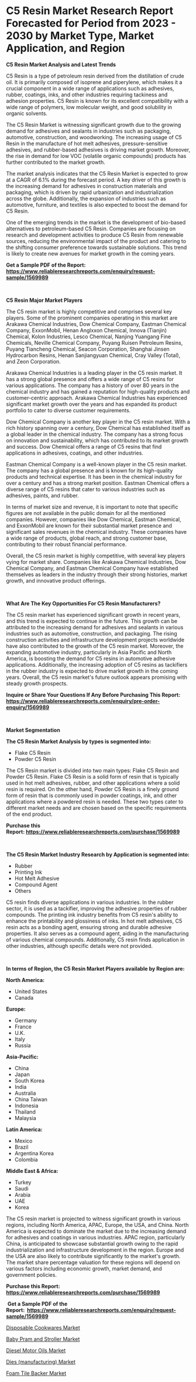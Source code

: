 <p><h1>C5 Resin Market Research Report Forecasted for Period from 2023 -  2030 by Market Type, Market Application, and Region</h1></p><p><strong>C5 Resin Market Analysis and Latest Trends</strong></p>
<p><p>C5 Resin is a type of petroleum resin derived from the distillation of crude oil. It is primarily composed of isoprene and piperylene, which makes it a crucial component in a wide range of applications such as adhesives, rubber, coatings, inks, and other industries requiring tackiness and adhesion properties. C5 Resin is known for its excellent compatibility with a wide range of polymers, low molecular weight, and good solubility in organic solvents.</p><p>The C5 Resin Market is witnessing significant growth due to the growing demand for adhesives and sealants in industries such as packaging, automotive, construction, and woodworking. The increasing usage of C5 Resin in the manufacture of hot melt adhesives, pressure-sensitive adhesives, and rubber-based adhesives is driving market growth. Moreover, the rise in demand for low VOC (volatile organic compounds) products has further contributed to the market growth.</p><p>The market analysis indicates that the C5 Resin Market is expected to grow at a CAGR of 6.1% during the forecast period. A key driver of this growth is the increasing demand for adhesives in construction materials and packaging, which is driven by rapid urbanization and industrialization across the globe. Additionally, the expansion of industries such as automotive, furniture, and textiles is also expected to boost the demand for C5 Resin.</p><p>One of the emerging trends in the market is the development of bio-based alternatives to petroleum-based C5 Resin. Companies are focusing on research and development activities to produce C5 Resin from renewable sources, reducing the environmental impact of the product and catering to the shifting consumer preference towards sustainable solutions. This trend is likely to create new avenues for market growth in the coming years.</p></p>
<p><strong>Get a Sample PDF of the Report:&nbsp; <a href="https://www.reliableresearchreports.com/enquiry/request-sample/1569989">https://www.reliableresearchreports.com/enquiry/request-sample/1569989</a></strong></p>
<p>&nbsp;</p>
<p><strong>C5 Resin Major Market Players</strong></p>
<p><p>The C5 resin market is highly competitive and comprises several key players. Some of the prominent companies operating in this market are Arakawa Chemical Industries, Dow Chemical Company, Eastman Chemical Company, ExxonMobil, Henan Anglxxon Chemical, Innova (Tianjin) Chemical, Kolon Industries, Lesco Chemical, Nanjing Yuangang Fine Chemicals, Neville Chemical Company, Puyang Ruisen Petroleum Resins, Puyang Tiancheng Chemical, Seacon Corporation, Shanghai Jinsen Hydrocarbon Resins, Henan Sanjiangyuan Chemical, Cray Valley (Total), and Zeon Corporation.</p><p>Arakawa Chemical Industries is a leading player in the C5 resin market. It has a strong global presence and offers a wide range of C5 resins for various applications. The company has a history of over 80 years in the chemical industry and has gained a reputation for high-quality products and customer-centric approach. Arakawa Chemical Industries has experienced significant market growth over the years and has expanded its product portfolio to cater to diverse customer requirements.</p><p>Dow Chemical Company is another key player in the C5 resin market. With a rich history spanning over a century, Dow Chemical has established itself as a global leader in the chemical industry. The company has a strong focus on innovation and sustainability, which has contributed to its market growth and success. Dow Chemical offers a range of C5 resins that find applications in adhesives, coatings, and other industries.</p><p>Eastman Chemical Company is a well-known player in the C5 resin market. The company has a global presence and is known for its high-quality products and technical expertise. It has been in the chemical industry for over a century and has a strong market position. Eastman Chemical offers a diverse range of C5 resins that cater to various industries such as adhesives, paints, and rubber.</p><p>In terms of market size and revenue, it is important to note that specific figures are not available in the public domain for all the mentioned companies. However, companies like Dow Chemical, Eastman Chemical, and ExxonMobil are known for their substantial market presence and significant sales revenues in the chemical industry. These companies have a wide range of products, global reach, and strong customer base, contributing to their robust financial performance.</p><p>Overall, the C5 resin market is highly competitive, with several key players vying for market share. Companies like Arakawa Chemical Industries, Dow Chemical Company, and Eastman Chemical Company have established themselves as leaders in the industry through their strong histories, market growth, and innovative product offerings.</p></p>
<p>&nbsp;</p>
<p><strong>What Are The Key Opportunities For C5 Resin Manufacturers?</strong></p>
<p><p>The C5 resin market has experienced significant growth in recent years, and this trend is expected to continue in the future. This growth can be attributed to the increasing demand for adhesives and sealants in various industries such as automotive, construction, and packaging. The rising construction activities and infrastructure development projects worldwide have also contributed to the growth of the C5 resin market. Moreover, the expanding automotive industry, particularly in Asia Pacific and North America, is boosting the demand for C5 resins in automotive adhesive applications. Additionally, the increasing adoption of C5 resins as tackifiers in the rubber industry is expected to drive market growth in the coming years. Overall, the C5 resin market's future outlook appears promising with steady growth prospects.</p></p>
<p><strong>Inquire or Share Your Questions If Any Before Purchasing This Report: <a href="https://www.reliableresearchreports.com/enquiry/pre-order-enquiry/1569989">https://www.reliableresearchreports.com/enquiry/pre-order-enquiry/1569989</a></strong></p>
<p>&nbsp;</p>
<p><strong>Market Segmentation</strong></p>
<p><strong>The C5 Resin Market Analysis by types is segmented into:</strong></p>
<p><ul><li>Flake C5 Resin</li><li>Powder C5 Resin</li></ul></p>
<p><p>The C5 Resin market is divided into two main types: Flake C5 Resin and Powder C5 Resin. Flake C5 Resin is a solid form of resin that is typically used in hot melt adhesives, rubber, and other applications where a solid resin is required. On the other hand, Powder C5 Resin is a finely ground form of resin that is commonly used in powder coatings, ink, and other applications where a powdered resin is needed. These two types cater to different market needs and are chosen based on the specific requirements of the end product.</p></p>
<p><strong>Purchase this Report:&nbsp;<a href="https://www.reliableresearchreports.com/purchase/1569989">https://www.reliableresearchreports.com/purchase/1569989</a></strong></p>
<p>&nbsp;</p>
<p><strong>The C5 Resin Market Industry Research by Application is segmented into:</strong></p>
<p><ul><li>Rubber</li><li>Printing Ink</li><li>Hot Melt Adhesive</li><li>Compound Agent</li><li>Others</li></ul></p>
<p><p>C5 resin finds diverse applications in various industries. In the rubber sector, it is used as a tackifier, improving the adhesive properties of rubber compounds. The printing ink industry benefits from C5 resin's ability to enhance the printability and glossiness of inks. In hot melt adhesives, C5 resin acts as a bonding agent, ensuring strong and durable adhesive properties. It also serves as a compound agent, aiding in the manufacturing of various chemical compounds. Additionally, C5 resin finds application in other industries, although specific details were not provided.</p></p>
<p>&nbsp;</p>
<p><strong>In terms of Region, the C5 Resin Market Players available by Region are:</strong></p>
<p>
    <p> <strong> North America: </strong>
        <ul>
            <li>United States</li>
            <li>Canada</li>
        </ul>
        </p> 
    <p> <strong> Europe: </strong>
        <ul>
            <li>Germany</li>
            <li>France</li>
            <li>U.K.</li>
            <li>Italy</li>
            <li>Russia</li>
        </ul>
        </p> 
    <p> <strong> Asia-Pacific: </strong>
        <ul>
            <li>China</li>
            <li>Japan</li>
            <li>South Korea</li>
            <li>India</li>
            <li>Australia</li>
            <li>China Taiwan</li>
            <li>Indonesia</li>
            <li>Thailand</li>
            <li>Malaysia</li>
        </ul>
        </p> 
    <p> <strong> Latin America: </strong>
        <ul>
            <li>Mexico</li>
            <li>Brazil</li>
            <li>Argentina Korea</li>
            <li>Colombia</li>
        </ul>
        </p> 
    <p> <strong> Middle East & Africa: </strong>
        <ul>
            <li>Turkey</li>
            <li>Saudi</li>
            <li>Arabia</li>
            <li>UAE</li>
            <li>Korea</li>
        </ul>
    </p>
    </p>
<p><p>The C5 resin market is projected to witness significant growth in various regions, including North America, APAC, Europe, the USA, and China. North America is expected to dominate the market due to the increasing demand for adhesives and coatings in various industries. APAC region, particularly China, is anticipated to showcase substantial growth owing to the rapid industrialization and infrastructure development in the region. Europe and the USA are also likely to contribute significantly to the market's growth. The market share percentage valuation for these regions will depend on various factors including economic growth, market demand, and government policies.</p></p>
<p><strong>Purchase this Report: <a href="https://www.reliableresearchreports.com/purchase/1569989">https://www.reliableresearchreports.com/purchase/1569989</a></strong></p>
<p>&nbsp;<strong>Get a Sample PDF of the Report:&nbsp;&nbsp;<a href="https://www.reliableresearchreports.com/enquiry/request-sample/1569989">https://www.reliableresearchreports.com/enquiry/request-sample/1569989</a></strong></p>
<p><strong></strong></p>
<p><p><a href="https://medium.com/@rombilly2345/disposable-cookwares-market-insight-market-trends-growth-forecasted-from-2023-to-2030-466ae2876d37">Disposable Cookwares Market</a></p><p><a href="https://medium.com/@peatebilly85475/baby-pram-and-stroller-market-share-evolution-and-market-growth-trends-2023-2030-1db945f8c7b4">Baby Pram and Stroller Market</a></p><p><a href="https://github.com/mabutironaldo/Market-Research-Report-List-1/blob/main/diesel-motor-oils-market.md">Diesel Motor Oils Market</a></p><p><a href="https://medium.com/@tyreldooley/dies-manufacturing-market-the-key-to-successful-business-strategy-forecast-till-2030-a94ad8dd1db2">Dies (manufacturing) Market</a></p><p><a href="https://github.com/castoriffic/Market-Research-Report-List-1/blob/main/foam-tile-backer-market.md">Foam Tile Backer Market</a></p></p>